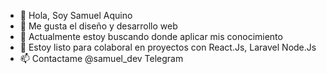 - 👋 Hola, Soy Samuel Aquino
- 👀 Me gusta el diseño y desarrollo web
- 🌱 Actualmente estoy buscando donde aplicar mis conocimiento 
- 💞️ Estoy listo para colaboral en proyectos con React.Js, Laravel Node.Js
- 📫 Contactame @samuel_dev Telegram


